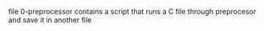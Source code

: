 file 0-preprocessor contains a script that runs a C file through preprocesor and save it in another file
 
